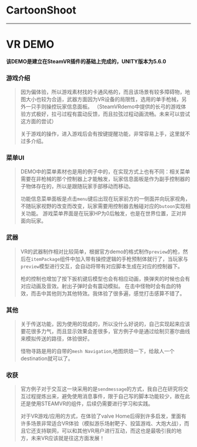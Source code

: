 # CartoonShoot
-------------------------
VR DEMO
===
**该DEMO是建立在SteamVR插件的基础上完成的，UNITY版本为5.6.0**
   

### 游戏介绍 ###
> 因为偏体验，所以游戏素材找的卡通风格的，而且该场景有较多障碍物，地图大小也较为合适，武器方面因为VR设备的局限性，选用的单手枪械，另外一只手则操控玩家信息面板。
> （SteamVRdemo中提供的长弓的游戏体验方式极好，拉弓过程有震动反馈，而且拉弦过程动画流畅。未来可以尝试这方面的尝试）
> 
>关于游戏的操作，进入游戏后会有按键提醒功能，非常容易上手，这里就不过多介绍。

### 菜单UI ###
>DEMO中的菜单素材也是用的例子中的，在实现方式上也有不同：相关菜单需要在非枪械的那个控制器上才能触发，玩家信息面板是作为副手控制器的子物体存在的，所以是跟随玩家手部移动而移动。
>
>功能信息菜单面板是点击`menu`键后出现在玩家前方的一侧面并向玩家视角，不随玩家视野的改变而改变，玩家需要用控制器去触碰对应的`butoon`实现相关功能。
>游戏菜单界面是在玩家HP为0后触发，也是在世界位置，正对并面向玩家。


### 武器 ###
>VR的武器制作相对比较简单，根据官方demo的格式制作`preview`的枪，然后在`itemPackage`组件中加入带有操控逻辑的手枪预制体就行了，当玩家与`preview`模型进行交互，会自动将带有对应脚本生成在对应的控制器下。
>  
>枪的控制也增加了按下扳机键后模型也会有相应动画，换弹夹的时候也会有对应动画及音效。射出子弹时会有震动模拟。
>在击中怪物时会有血的特效，而击中其他则为其他特效。我体验了很多遍，感觉打击感算不错了。

### 其他 ###
>关于传送功能，因为使用的现成的，所以没什么好说的，自己实现起来应该要花很多力气，而且显示效果会差很多，官方例子中是通过绘制贝塞尔曲线来模拟传送的路径，体验很好。
> 
>怪物寻路是用的自带的`mesh Navigation`,地图烘焙一下，给敌人一个destination就可以了。

### 收获 ###
>官方例子对于交互这一块采用的是`sendmessage`的方式，我自己在研究将交互过程提炼出来，避免使用消息事件，限于自己写的脚本功能较少，故在此还是使用STEAMVR的组件，后续仍需要进行学习和实践。
> 
> 对于VR游戏/应用的方式，在体验了valve Home后得到许多启发，里面有许多场景非常适合VR体验（模拟游乐场射靶子、投篮游戏、大炮大战），而且它还支持联网，可以和其他VR用户进行互动，而这也是最吸引我的地方，未来VR应该就是往这方面发展！
